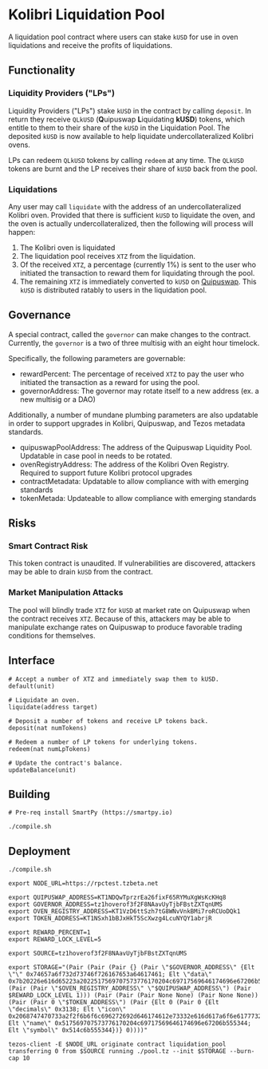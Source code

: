 # Kolibri Liquidation Pool

A liquidation pool contract where users can stake `kUSD` for use in oven liquidations and receive the profits of liquidations.

##  Functionality 

### Liquidity Providers ("LPs")

Liquidity Providers ("LPs") stake `kUSD` in the contract by calling `deposit`. In return they receive `QLkUSD` (**Q**uipuswap **L**iquidating **kUSD**) tokens, which entitle to them to their share of the `kUSD` in the Liquidation Pool. The deposited `kUSD` is now available to help liquidate undercollateralized Kolibri ovens.

LPs can redeem `QLkUSD` tokens by calling `redeem` at any time. The `QLkUSD` tokens are burnt and the LP receives their share of `kUSD` back from the pool. 

### Liquidations

Any user may call `liquidate` with the address of an undercollateralized Kolibri oven. Provided that there is sufficient `kUSD` to liquidate the oven, and the oven is actually undercollateralized, then the following will process will happen:
1. The Kolibri oven is liquidated
2. The liquidation pool receives `XTZ` from the liquidation. 
3. Of the received `XTZ`, a percentage (currently 1%) is sent to the user who initiated the transaction to reward them for liquidating through the pool.
4. The remaining `XTZ` is immediately converted to `kUSD` on [Quipuswap](https://quipusap.com). This `kUSD` is distributed ratably to users in the liquidation pool.

## Governance

A special contract, called the `governor` can make changes to the contract. Currently, the `governor` is a two of three multisig with an eight hour timelock. 

Specifically, the following parameters are governable:
- rewardPercent: The percentage of received `XTZ` to pay the user who initiated the transaction as a reward for using the pool.
- governorAddress: The governor may rotate itself to a new address (ex. a new multisig or a DAO)

Additionally, a number of mundane plumbing parameters are also updatable in order to support upgrades in Kolibri, Quipuswap, and Tezos metadata standards.
- quipuswapPoolAddress: The address of the Quipuswap Liquidity Pool. Updatable in case pool in needs to be rotated.
- ovenRegistryAddress: The address of the Kolibri Oven Registry. Required to support future Kolibri protocol upgrades
- contractMetadata: Updatable to allow compliance with with emerging standards
- tokenMetada: Updateable to allow compliance with emerging standards

## Risks

### Smart Contract Risk
This token contract is unaudited. If vulnerabilities are discovered, attackers may be able to drain `kUSD` from the contract.

### Market Manipulation Attacks

The pool will blindly trade `XTZ` for `kUSD` at market rate on Quipuswap when the contract receives `XTZ`. Because of this, attackers may be able to manipulate exchange rates on Quipuswap to produce favorable trading conditions for themselves.

## Interface

```
# Accept a number of XTZ and immediately swap them to kUSD.
default(unit)

# Liquidate an oven.
liquidate(address target)

# Deposit a number of tokens and receive LP tokens back.
deposit(nat numTokens)

# Redeem a number of LP tokens for underlying tokens.
redeem(nat numLpTokens)

# Update the contract's balance.
updateBalance(unit)
```

## Building

```
# Pre-req install SmartPy (https://smartpy.io)

./compile.sh
```

##  Deployment

```
./compile.sh

export NODE_URL=https://rpctest.tzbeta.net

export QUIPUSWAP_ADDRESS=KT1NDQwTprzrEa26fixF65RYMuXgWsKcKHq8
export GOVERNOR_ADDRESS=tz1hoverof3f2F8NAavUyTjbFBstZXTqnUMS
export OVEN_REGISTRY_ADDRESS=KT1VzD6ttSzh7tG8WNvVnkBMi7roRCUoDQk1
export TOKEN_ADDRESS=KT1NSxh1bBJxHkT5ScXwzg4LcuNYQY1abrjR

export REWARD_PERCENT=1
export REWARD_LOCK_LEVEL=5

export SOURCE=tz1hoverof3f2F8NAavUyTjbFBstZXTqnUMS

export STORAGE="(Pair (Pair (Pair {} (Pair \"$GOVERNOR_ADDRESS\" {Elt \"\" 0x74657a6f732d73746f726167653a64617461; Elt \"data\" 0x7b20226e616d65223a2022517569707573776170204c69717569646174696e67206b555344222c2020226465736372697074696f6e223a20226b555344204c69717569646174696f6e20506f6f6c207469656420746f20517569707573776170222c202022617574686f7273223a205b22486f766572204c616273203c68656c6c6f40686f7665722e656e67696e656572696e673e225d2c202022686f6d6570616765223a20202268747470733a2f2f6b6f6c696272692e66696e616e636522207d})) (Pair (Pair \"$OVEN_REGISTRY_ADDRESS\" \"$QUIPUSWAP_ADDRESS\") (Pair $REWARD_LOCK_LEVEL 1))) (Pair (Pair (Pair None None) (Pair None None)) (Pair (Pair 0 \"$TOKEN_ADDRESS\") (Pair {Elt 0 (Pair 0 {Elt \"decimals\" 0x3138; Elt \"icon\" 0x2068747470733a2f2f6b6f6c696272692d646174612e73332e616d617a6f6e6177732e636f6d2f6c6f676f2e706e67; Elt \"name\" 0x517569707573776170204c69717569646174696e67206b555344; Elt \"symbol\" 0x514c6b555344})} 0))))"

tezos-client -E $NODE_URL originate contract liquidation_pool transferring 0 from $SOURCE running ./pool.tz --init $STORAGE --burn-cap 10
```
